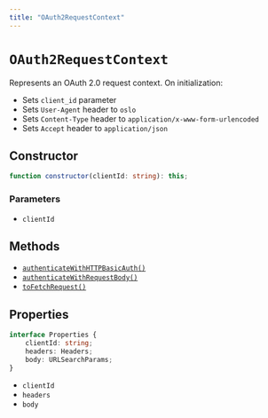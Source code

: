 ```yaml
---
title: "OAuth2RequestContext"
---
```


# `OAuth2RequestContext`

Represents an OAuth 2.0 request context. On initialization:

- Sets `client_id` parameter
- Sets `User-Agent` header to `oslo`
- Sets `Content-Type` header to `application/x-www-form-urlencoded`
- Sets `Accept` header to `application/json`

## Constructor

```ts
function constructor(clientId: string): this;
```

### Parameters

- `clientId`

## Methods

- [`authenticateWithHTTPBasicAuth()`](/reference/oauth2/OAuth2RequestContext/authenticateWithHTTPBasicAuth)
- [`authenticateWithRequestBody()`](/reference/oauth2/OAuth2RequestContext/authenticateWithRequestBody)
- [`toFetchRequest()`](/reference/oauth2/OAuth2RequestContext/toFetchRequest)

## Properties

```ts
interface Properties {
	clientId: string;
	headers: Headers;
	body: URLSearchParams;
}
```

- `clientId`
- `headers`
- `body`
